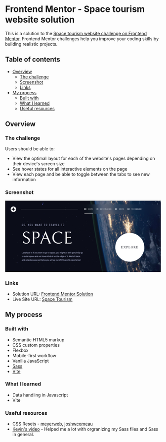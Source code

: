 # Frontend Mentor - Space tourism website solution

This is a solution to the [Space tourism website challenge on Frontend Mentor](https://www.frontendmentor.io/challenges/space-tourism-multipage-website-gRWj1URZ3). Frontend Mentor challenges help you improve your coding skills by building realistic projects. 

## Table of contents

- [Overview](#overview)
  - [The challenge](#the-challenge)
  - [Screenshot](#screenshot)
  - [Links](#links)
- [My process](#my-process)
  - [Built with](#built-with)
  - [What I learned](#what-i-learned)
  - [Useful resources](#useful-resources)

## Overview

### The challenge

Users should be able to:

- View the optimal layout for each of the website's pages depending on their device's screen size
- See hover states for all interactive elements on the page
- View each page and be able to toggle between the tabs to see new information

### Screenshot

![Preview image](./preview.png)

### Links

- Solution URL: [Frontend Mentor Solution](https://www.frontendmentor.io/solutions/space-tourism-multipage-website-V31wMmMAVL)
- Live Site URL: [Space Tourism](https://boristenkes-space-tourism.netlify.app/)

## My process

### Built with

- Semantic HTML5 markup
- CSS custom properties
- Flexbox
- Mobile-first workflow
- Vanilla JavaScript
- [Sass](https://sass-lang.com/)
- [Vite](https://vitejs.dev/)

### What I learned

- Data handling in Javascript
- Vite

### Useful resources

- CSS Resets - [meyerweb](https://meyerweb.com/eric/tools/css/reset/), [joshwcomeau](https://www.joshwcomeau.com/css/custom-css-reset/)
- [Kevin's video](https://www.youtube.com/watch?v=VWfzZuhAf_Q) - Helped me a lot with orgranizing my Sass files and Sass in general.
